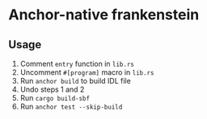 # Anchor-native frankenstein

## Usage

1. Comment `entry` function in `lib.rs`
2. Uncomment `#[program]` macro in `lib.rs`
3. Run `anchor build` to build IDL file
4. Undo steps 1 and 2
5. Run `cargo build-sbf`
6. Run `anchor test --skip-build`
